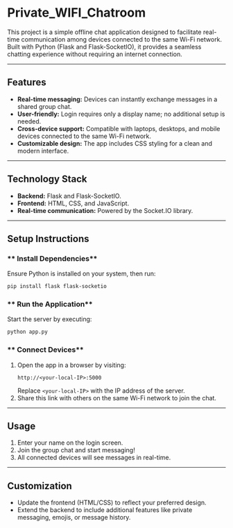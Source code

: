 # Private_WIFI_Chatroom


This project is a simple offline chat application designed to facilitate real-time communication among devices connected to the same Wi-Fi network. Built with Python (Flask and Flask-SocketIO), it provides a seamless chatting experience without requiring an internet connection.

---

## **Features**
- **Real-time messaging:** Devices can instantly exchange messages in a shared group chat.
- **User-friendly:** Login requires only a display name; no additional setup is needed.
- **Cross-device support:** Compatible with laptops, desktops, and mobile devices connected to the same Wi-Fi network.
- **Customizable design:** The app includes CSS styling for a clean and modern interface.

---

## **Technology Stack**
- **Backend:** Flask and Flask-SocketIO.
- **Frontend:** HTML, CSS, and JavaScript.
- **Real-time communication:** Powered by the Socket.IO library.

---

## **Setup Instructions**

### ** Install Dependencies**
Ensure Python is installed on your system, then run:
```bash
pip install flask flask-socketio
```


### ** Run the Application**
Start the server by executing:
```bash
python app.py
```

### ** Connect Devices**
1. Open the app in a browser by visiting:
   ```
   http://<your-local-IP>:5000
   ```
   Replace `<your-local-IP>` with the IP address of the server.
2. Share this link with others on the same Wi-Fi network to join the chat.

---

## **Usage**
1. Enter your name on the login screen.
2. Join the group chat and start messaging!
3. All connected devices will see messages in real-time.

---

## **Customization**
- Update the frontend (HTML/CSS) to reflect your preferred design.
- Extend the backend to include additional features like private messaging, emojis, or message history.


